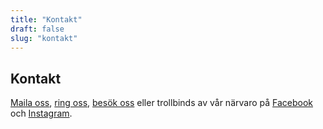 ```yaml
---
title: "Kontakt"
draft: false
slug: "kontakt"
---
```


## Kontakt

[Maila oss](mailto:info@backaboulder.se), [ring oss](tel:+4670123456), 
[besök oss](https://goo.gl/maps/LBd7mzy1dTUAxJ9x6) eller trollbinds av vår närvaro på 
[Facebook](https://www.facebook.com/Backa-Boulder-100431848484291/) och 
[Instagram](https://www.instagram.com/backaboulder).